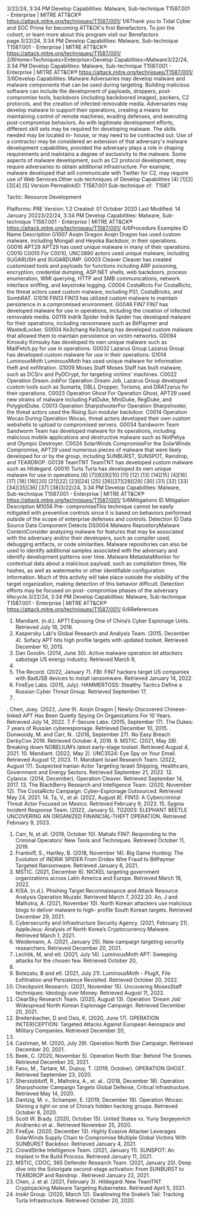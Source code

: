 3/22/24, 3:34 PM Develop Capabilities: Malware, Sub-technique T1587.001 - Enterprise | MITRE ATT&CK®
https://attack.mitre.org/techniques/T1587/001/ 1/6Thank you to Tidal Cyber and SOC Prime for becoming ATT&CK's ﬁrst Benefactors. To join the cohort, or learn more about this program visit our
Benefactors page.3/22/24, 3:34 PM Develop Capabilities: Malware, Sub-technique T1587.001 - Enterprise | MITRE ATT&CK®
https://attack.mitre.org/techniques/T1587/001/ 2/6Home>Techniques>Enterprise>Develop Capabilities>Malware3/22/24, 3:34 PM Develop Capabilities: Malware, Sub-technique T1587.001 - Enterprise | MITRE ATT&CK®
https://attack.mitre.org/techniques/T1587/001/ 3/6Develop Capabilities: Malware
Adversaries may develop malware and malware components that can be used during targeting. Building malicious software can include the
development of payloads, droppers, post-compromise tools, backdoors (including backdoored images), packers, C2 protocols, and the
creation of infected removable media. Adversaries may develop malware to support their operations, creating a means for maintaining
control of remote machines, evading defenses, and executing post-compromise behaviors.
As with legitimate development efforts, different skill sets may be required for developing malware. The skills needed may be located in-
house, or may need to be contracted out. Use of a contractor may be considered an extension of that adversary's malware development
capabilities, provided the adversary plays a role in shaping requirements and maintains a degree of exclusivity to the malware.
Some aspects of malware development, such as C2 protocol development, may require adversaries to obtain additional infrastructure. For
example, malware developed that will communicate with Twitter for C2, may require use of Web Services.Other sub-techniques of Develop Capabilities (4)
[1][2][3][4]
[5]
Version PermalinkID: T1587.001
Sub-technique of:  T1587

Tactic: Resource Development

Platforms: PRE
Version: 1.2
Created: 01 October 2020
Last Modiﬁed: 14 January 20223/22/24, 3:34 PM Develop Capabilities: Malware, Sub-technique T1587.001 - Enterprise | MITRE ATT&CK®
https://attack.mitre.org/techniques/T1587/001/ 4/6Procedure Examples
ID Name Description
G1007 Aoqin Dragon Aoqin Dragon has used custom malware, including Mongall and Heyoka Backdoor, in their operations.
G0016 APT29 APT29 has used unique malware in many of their operations.
C0010 C0010 For C0010, UNC3890 actors used unique malware, including SUGARUSH and SUGARDUMP.
G0003 Cleaver Cleaver has created customized tools and payloads for functions including ARP poisoning, encryption,
credential dumping, ASP.NET shells, web backdoors, process enumeration, WMI querying, HTTP and
SMB communications, network interface sniﬃng, and keystroke logging.
C0004 CostaRicto For CostaRicto, the threat actors used custom malware, including PS1, CostaBricks, and SombRAT.
G1016 FIN13 FIN13 has utilized custom malware to maintain persistence in a compromised environment.
G0046 FIN7 FIN7 has developed malware for use in operations, including the creation of infected removable media.
G0119 Indrik Spider Indrik Spider has developed malware for their operations, including ransomware such as BitPaymer and
WastedLocker.
G0004 Ke3chang Ke3chang has developed custom malware that allowed them to maintain persistence on victim
networks.
G0094 Kimsuky Kimsuky has developed its own unique malware such as MailFetch.py for use in operations.
G0032 Lazarus Group Lazarus Group has developed custom malware for use in their operations.
G1014 LuminousMoth LuminousMoth has used unique malware for information theft and exﬁltration.
G1009 Moses Staff Moses Staff has built malware, such as DCSrv and PyDCrypt, for targeting victims' machines.
C0022 Operation Dream
JobFor Operation Dream Job, Lazarus Group developed custom tools such as Sumarta, DBLL Dropper,
Torisma, and DRATzarus for their operations.
C0023 Operation Ghost For Operation Ghost, APT29 used new strains of malware including FatDuke, MiniDuke, RegDuke, and
PolyglotDuke.
C0013 Operation
SharpshooterFor Operation Sharpshooter, the threat actors used the Rising Sun modular backdoor.
C0014 Operation Wocao During Operation Wocao, threat actors developed their own custom webshells to upload to
compromised servers.
G0034 Sandworm Team Sandworm Team has developed malware for its operations, including malicious mobile applications
and destructive malware such as NotPetya and Olympic Destroyer.
C0024 SolarWinds
CompromiseFor the SolarWinds Compromise, APT29 used numerous pieces of malware that were likely developed
for or by the group, including SUNBURST, SUNSPOT, Raindrop, and TEARDROP.
G0139 TeamTNT TeamTNT has developed custom malware such as Hildegard.
G0010 Turla Turla has developed its own unique malware for use in operations.[6]
[7][8][9][10]
[11]
[12]
[13]
[14][15]
[4][16]
[17]
[18]
[19][20]
[21][22]
[23][24]
[25]
[26][27][28][29]
[30]
[31]
[32]
[33]
[34][35][36]
[37]
[38]3/22/24, 3:34 PM Develop Capabilities: Malware, Sub-technique T1587.001 - Enterprise | MITRE ATT&CK®
https://attack.mitre.org/techniques/T1587/001/ 5/6Mitigations
ID Mitigation Description
M1056 Pre-
compromiseThis technique cannot be easily mitigated with preventive controls since it is based on behaviors performed
outside of the scope of enterprise defenses and controls.
Detection
ID Data Source Data Component Detects
DS0004 Malware RepositoryMalware
ContentConsider analyzing malware for features that may be associated with the adversary
and/or their developers, such as compiler used, debugging artifacts, or code
similarities. Malware repositories can also be used to identify additional samples
associated with the adversary and identify development patterns over time.
Malware
MetadataMonitor for contextual data about a malicious payload, such as compilation times,
ﬁle hashes, as well as watermarks or other identiﬁable conﬁguration information.
Much of this activity will take place outside the visibility of the target organization,
making detection of this behavior diﬃcult. Detection efforts may be focused on post-
compromise phases of the adversary lifecycle.3/22/24, 3:34 PM Develop Capabilities: Malware, Sub-technique T1587.001 - Enterprise | MITRE ATT&CK®
https://attack.mitre.org/techniques/T1587/001/ 6/6References
1. Mandiant. (n.d.). APT1 Exposing One of China’s Cyber
Espionage Units. Retrieved July 18, 2016.
2. Kaspersky Lab's Global Research and Analysis Team. (2015,
December 4). Sofacy APT hits high proﬁle targets with
updated toolset. Retrieved December 10, 2015.
3. Dan Goodin. (2014, June 30). Active malware operation let
attackers sabotage US energy industry. Retrieved March 9,
2017.
4. The Record. (2022, January 7). FBI: FIN7 hackers target US
companies with BadUSB devices to install ransomware.
Retrieved January 14, 2022.
5. FireEye Labs. (2015, July). HAMMERTOSS: Stealthy Tactics
Deﬁne a Russian Cyber Threat Group. Retrieved September 17,
2015.
. Chen, Joey. (2022, June 9). Aoqin Dragon | Newly-Discovered
Chinese-linked APT Has Been Quietly Spying On
Organizations For 10 Years. Retrieved July 14, 2022.
7. F-Secure Labs. (2015, September 17). The Dukes: 7 years of
Russian cyberespionage. Retrieved December 10, 2015.
. Dunwoody, M. and Carr, N.. (2016, September 27). No Easy
Breach DerbyCon 2016. Retrieved October 4, 2016.
9. MSTIC. (2021, May 28). Breaking down NOBELIUM’s latest
early-stage toolset. Retrieved August 4, 2021.
10. Mandiant. (2022, May 2). UNC3524: Eye Spy on Your Email.
Retrieved August 17, 2023.
11. Mandiant Israel Research Team. (2022, August 17). Suspected
Iranian Actor Targeting Israeli Shipping, Healthcare,
Government and Energy Sectors. Retrieved September 21,
2022.
12. Cylance. (2014, December). Operation Cleaver. Retrieved
September 14, 2017.
13. The BlackBerry Research and Intelligence Team. (2020,
November 12). The CostaRicto Campaign: Cyber-Espionage
Outsourced. Retrieved May 24, 2021.
14. Ta, V., et al. (2022, August 8). FIN13: A Cybercriminal Threat
Actor Focused on Mexico. Retrieved February 9, 2023.
15. Sygnia Incident Response Team. (2022, January 5). TG2003:
ELEPHANT BEETLE UNCOVERING AN ORGANIZED
FINANCIAL-THEFT OPERATION. Retrieved February 9, 2023.
1. Carr, N, et all. (2019, October 10). Mahalo FIN7: Responding to
the Criminal Operators’ New Tools and Techniques. Retrieved
October 11, 2019.
17. Frankoff, S., Hartley, B. (2018, November 14). Big Game
Hunting: The Evolution of INDRIK SPIDER From Dridex Wire
Fraud to BitPaymer Targeted Ransomware. Retrieved January
6, 2021.
1. MSTIC. (2021, December 6). NICKEL targeting government
organizations across Latin America and Europe. Retrieved
March 18, 2022.
19. KISA. (n.d.). Phishing Target Reconnaissance and Attack
Resource Analysis Operation Muzabi. Retrieved March 7,
2022.20. An, J and Malhotra, A. (2021, November 10). North Korean
attackers use malicious blogs to deliver malware to high-
proﬁle South Korean targets. Retrieved December 29, 2021.
21. Cybersecurity and Infrastructure Security Agency. (2021,
February 21). AppleJeus: Analysis of North Korea’s
Cryptocurrency Malware. Retrieved March 1, 2021.
22. Weidemann, A. (2021, January 25). New campaign targeting
security researchers. Retrieved December 20, 2021.
23. Lechtik, M, and etl. (2021, July 14). LuminousMoth APT:
Sweeping attacks for the chosen few. Retrieved October 20,
2022.
24. Botezatu, B and etl. (2021, July 21). LuminousMoth - PlugX,
File Exﬁltration and Persistence Revisited. Retrieved October
20, 2022.
25. Checkpoint Research. (2021, November 15). Uncovering
MosesStaff techniques: Ideology over Money. Retrieved
August 11, 2022.
2. ClearSky Research Team. (2020, August 13). Operation
'Dream Job' Widespread North Korean Espionage Campaign.
Retrieved December 20, 2021.
27. Breitenbacher, D and Osis, K. (2020, June 17). OPERATION
IN(TER)CEPTION: Targeted Attacks Against European
Aerospace and Military Companies. Retrieved December 20,
2021.
2. Cashman, M. (2020, July 29). Operation North Star Campaign.
Retrieved December 20, 2021.
29. Beek, C. (2020, November 5). Operation North Star: Behind The
Scenes. Retrieved December 20, 2021.
30. Faou, M., Tartare, M., Dupuy, T. (2019, October). OPERATION
GHOST. Retrieved September 23, 2020.
31. Sherstobitoff, R., Malhotra, A., et. al.. (2018, December 18).
Operation Sharpshooter Campaign Targets Global Defense,
Critical Infrastructure. Retrieved May 14, 2020.
32. Dantzig, M. v., Schamper, E. (2019, December 19). Operation
Wocao: Shining a light on one of China’s hidden hacking
groups. Retrieved October 8, 2020.
33. Scott W. Brady. (2020, October 15). United States vs. Yuriy
Sergeyevich Andrienko et al.. Retrieved November 25, 2020.
34. FireEye. (2020, December 13). Highly Evasive Attacker
Leverages SolarWinds Supply Chain to Compromise Multiple
Global Victims With SUNBURST Backdoor. Retrieved January
4, 2021.
35. CrowdStrike Intelligence Team. (2021, January 11). SUNSPOT:
An Implant in the Build Process. Retrieved January 11, 2021.
3. MSTIC, CDOC, 365 Defender Research Team. (2021, January
20). Deep dive into the Solorigate second-stage activation:
From SUNBURST to TEARDROP and Raindrop . Retrieved
January 22, 2021.
37. Chen, J. et al. (2021, February 3). Hildegard: New TeamTNT
Cryptojacking Malware Targeting Kubernetes. Retrieved April
5, 2021.
3. Insikt Group. (2020, March 12). Swallowing the Snake’s Tail:
Tracking Turla Infrastructure. Retrieved October 20, 2020.
